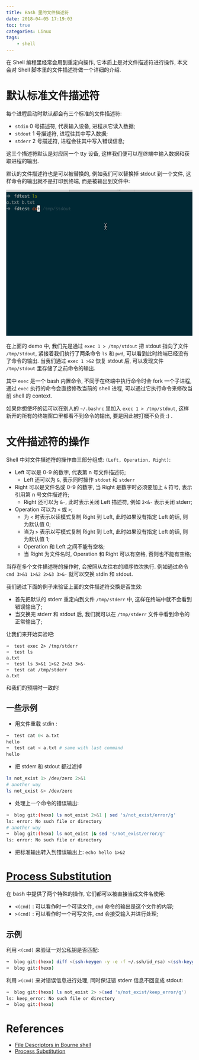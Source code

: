 ```yaml
---
title: Bash 里的文件描述符
date: 2018-04-05 17:19:03
toc: true
categories: Linux
tags:
    - shell
---
```


在 Shell 编程里经常会用到重定向操作, 它本质上是对文件描述符进行操作,
本文会对 Shell 脚本里的文件描述符做一个详细的介绍.

<!--more-->

# 默认标准文件描述符

每个进程启动时默认都会有三个标准的文件描述符:

* `stdin` 0 号描述符, 代表输入设备, 进程从它读入数据;
* `stdout` 1 号描述符, 进程往其中写入数据;
* `stderr` 2 号描述符, 进程会往其中写入错误信息;

这三个描述符默认是对应同一个 tty 设备, 这样我们便可以在终端中输入数据和获取进程的输出.

默认的文件描述符也是可以被替换的, 例如我们可以替换掉 stdout 到一个文件,
这样命令的输出就不是打印到终端, 而是被输出到文件中:

![stdout replacement demo](/img/shell/shell-fd.gif)

在上面的 demo 中, 我们先是通过 `exec 1 > /tmp/stdout` 把 stdout 指向了文件 `/tmp/stdout`,
紧接着我们执行了两条命令 `ls` 和 `pwd`, 可以看到此时终端已经没有了命令的输出.
当我们通过 `exec 1 >&2` 恢复 stdout 后, 可以发现文件 `/tmp/stdout` 里存储了之前命令的输出.

其中 `exec` 是一个 bash 内置命令, 不同于在终端中执行命令时会 fork 一个子进程,
通过 `exec` 执行的命令会直接修改当前的 shell 进程, 可以通过它执行命令来修改当前 shell 的 context.

如果你想使坏的话可以在别人的 `~/.bashrc` 里加入 `exec 1 > /tmp/stdout`,
这样新开的所有的终端窗口里都看不到命令的输出, 要是因此被打概不负责 :) .

# 文件描述符的操作

Shell 中对文件描述符的操作由三部分组成: `(Left, Operation, Right)`:

* Left 可以是 0-9 的数字, 代表第 n 号文件描述符; 
    * Left 还可以为 `&`, 表示同时操作 `stdout` 和 `stderr`
* Right 可以是文件名或 0-9 的数字, 当 Right 是数字时必须要加上 `&` 符号, 表示引用第 n 号文件描述符;
    * Right 还可以为 `&-`, 此时表示关闭 Left 描述符, 例如 `2<&-` 表示关闭 stderr;
* Operation 可以为 `<` 或 `>`;
    * 为 `<` 时表示以读模式复制 Right 到 Left, 此时如果没有指定 Left 的话, 则为默认值 0;
    * 当为 `>` 表示以写模式复制 Right 到 Left, 此时如果没有指定 Left 的话, 则为默认值 1;
    * Operation 和 Left 之间不能有空格;
    * 当 Right 为文件名时, Operation 和 Right 可以有空格, 否则也不能有空格;


当存在多个文件描述符的操作时, 会按照从左往右的顺序依次执行.
例如通过命令 `cmd 3>&1 1>&2 2>&3 3>&-` 就可以交换 stdin 和 stdout.

我们通过下面的例子来验证上面的文件描述符交换是否生效:

* 首先把默认的 stderr 重定向到文件 `/tmp/stderr` 中, 这样在终端中就不会看到错误输出了;
* 当交换完 stderr 和 stdout 后, 我们就可以在 `/tmp/stderr` 文件中看到命令的正常输出了;

让我们来开始实验吧:

```shell
➜  test exec 2> /tmp/stderr
➜  test ls
a.txt
➜  test ls 3>&1 1>&2 2>&3 3>&-
➜  test cat /tmp/stderr
a.txt
```

和我们的预期时一致的!

## 一些示例

* 用文件重载 stdin :
```sh
➜  test cat 0< a.txt
hello
➜  test cat < a.txt # same with last command
hello
```
* 把 stderr 和 stdout 都过滤掉
```sh
ls not_exist 1> /dev/zero 2>&1
# another way
ls not_exist &> /dev/zero
```
* 处理上一个命令的错误输出:
```sh
➜  blog git:(hexo) ls not_exist 2>&1 | sed 's/not_exist/error/g'
ls: error: No such file or directory
# another way
➜  blog git:(hexo) ls not_exist |& sed 's/not_exist/error/g'
ls: error: No such file or directory
```
* 把标准输出转入到错误输出上: `echo hello 1>&2`

# [Process Substitution](https://www.gnu.org/software/bash/manual/html_node/Process-Substitution.html)

在 bash 中提供了两个特殊的操作, 它们都可以被直接当成文件名使用:
* `<(cmd)` : 可以看作时一个可读文件, `cmd` 命令的输出是这个文件的内容;
* `>(cmd)` : 可以看作时一个可写文件, `cmd` 会接受输入并进行处理;

## 示例

利用 `<(cmd)` 来验证一对公私钥是否匹配:

```sh
➜  blog git:(hexo) diff <(ssh-keygen -y -e -f ~/.ssh/id_rsa) <(ssh-keygen -y -e -f ~/.ssh/id_rsa.pub)
➜  blog git:(hexo)
```

利用 `>(cmd)` 来对错误信息进行处理, 同时保证错 stderr 信息不回变成 stdout:

```sh
➜  blog git:(hexo) ls not_exist 2> >(sed 's/not_exist/keep_error/g')
ls: keep_error: No such file or directory
➜  blog git:(hexo)
```

# References

* [File Descriptors in Bourne shell](http://mixedvolume.blogspot.com/2004/12/file-descriptors-in-bourne-shell.html)
* [Process Substitution](https://www.gnu.org/software/bash/manual/html_node/Process-Substitution.html)
